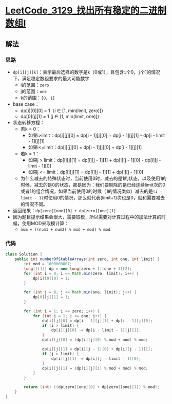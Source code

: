 # [LeetCode_3129_找出所有稳定的二进制数组I](https://leetcode.cn/problems/find-all-possible-stable-binary-arrays-i)
## 解法
### 思路
- `dp[i][j][k]`：表示最后选择的数字是`k`（0或1），且包含`i`个0，`j`个1的情况下，满足稳定数组要求的最大可能数字
  - i的范围：`zero`
  - j的范围：`one`
  - k的范围：`[0, 1]`
- base case：
  - dp[i][0][0] = 1（i ∈ [1, min(limit, zero)]）
  - dp[0][j][1] = 1 (j ∈ [1, min(limit, one)])
- 状态转移方程：
  - 若k = 0：
    - 如果i>limit：dp[i][j][0] = dp[i - 1][j][0] + dp[i - 1][j][1] - dp[i - limit - 1][j][1]
    - 如果i<=limit：dp[i][j][0] = dp[i - 1][j][0] + dp[i - 1][j][1]
  - 若k = 1：
    - 如果j > limit：dp[i][j][1] = dp[i][j - 1][1] + dp[i][j - 1][0] - dp[i][j - limit - 1][0]
    - 如果j <= limit：dp[i][j][1] = dp[i][j - 1][1] + dp[i][j - 1][0]
  - 为什么减去的特殊状态时，当前使用0时，减去的是1的状态，以及使用1的时候，减去的是0的状态，那是因为：我们要剔除的是已经连续limit次的0或者1的组合情况，如果当前使用0的时候（1的情况类似）减去的是`(i - limit - 1)`时使用0的情况，那么就代表(limit+1)次也是0，就和需要减去的情况不同。
- 返回结果：`dp[zero][one][0] + dp[zero][one][1]`
- 因为题目提示结果会很大，需要取模，所以需要对计算过程中的加法计算的时候，使用MOD来取模计算：
  - `num = ((num1 + num2) % mod + mod) % mod`
### 代码
```java
class Solution {
    public int numberOfStableArrays(int zero, int one, int limit) {
        int mod = 1000000007;
        long[][][] dp = new long[zero + 1][one + 1][2];
        for (int i = 0; i <= Math.min(zero, limit); i++) {
            dp[i][0][0] = 1;
        }

        for (int j = 0; j <= Math.min(one, limit); j++) {
            dp[0][j][1] = 1;
        }

        for (int i = 1; i <= zero; i++) {
            for (int j = 1; j <= one; j++) {
                dp[i][j][0] = dp[i - 1][j][1] + dp[i - 1][j][0];
                if (i > limit) {
                    dp[i][j][0] -= dp[i - limit - 1][j][1];
                }
                dp[i][j][0] = (dp[i][j][0] % mod + mod) % mod;

                dp[i][j][1] = dp[i][j - 1][0] + dp[i][j - 1][1];
                if (j > limit) {
                    dp[i][j][1] -= dp[i][j - limit - 1][0];
                }
                dp[i][j][1] = (dp[i][j][1] % mod + mod) % mod;
            }
        }

        return (int) ((dp[zero][one][0] + dp[zero][one][1]) % mod);
    }
}
```